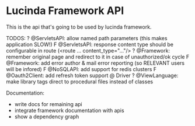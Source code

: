 # Lucinda Framework API

This is the api that's going to be used by lucinda framework.

TODOS:
? @ServletsAPI: allow named path parameters (this makes application SLOW!)
F @ServletsAPI: response content type should be configurable in route (<route ... content_type="..."/>
? @Framework: remember original page and redirect to it in case of unauthorized/ok cycle
F @Framework: add error author & mail error reporting (so RELEVANT users will be infored)
F @NoSQLAPI: add support for redis clusters
F @Oauth2Client: add refresh token support @ Driver
? @ViewLanguage: make library tags direct to procedural files instead of classes

Documentation:
- write docs for remaining api
- integrate framework documentation with apis
- show a dependency graph
